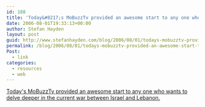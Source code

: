 ```yaml
---
id: 188
title: 'Today&#8217;s MoBuzzTv provided an awesome start to any one who wants to delve deeper in the current war between Israel and Lebanon.'
date: 2006-08-01T19:33:13+00:00
author: Stefan Hayden
layout: post
guid: http://www.stefanhayden.com/blog/2006/08/01/todays-mobuzztv-provided-an-awesome-start-to-any-one-who-wants-to-delve-deeper-in-the-current-war-between-israel-and-lebanon/
permalink: /blog/2006/08/01/todays-mobuzztv-provided-an-awesome-start-to-any-one-who-wants-to-delve-deeper-in-the-current-war-between-israel-and-lebanon/
Post:
  - link
categories:
  - resources
  - web
---
```

<a href="http://www.mobuzz.com/shows/3038.html">Today's MoBuzzTv provided an awesome start to any one who wants to delve deeper in the current war between Israel and Lebanon.</a>
